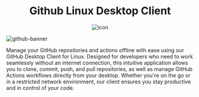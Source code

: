


<div align="center">
 
# Github Linux Desktop Client
 ![icon](https://github.com/vernonthedev/github_desktop_client/assets/108737724/42fbae41-51bc-4b77-8f7c-89b1129b909a)


</div>

![github-banner](https://github.com/vernonthedev/github_desktop_client/assets/108737724/85e766d0-b254-4014-ba27-4cfed5dd22ea)



 Manage your GitHub repositories and actions offline with ease using our GitHub Desktop Client for Linux. Designed for developers who need to work seamlessly without an internet connection, this intuitive application allows you to clone, commit, push, and pull repositories, as well as manage GitHub Actions workflows directly from your desktop. Whether you're on the go or in a restricted network environment, our client ensures you stay productive and in control of your code.
